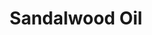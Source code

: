 ---
name: Sandalwood Oil
title: Sandalwood Oil
details:
  - detail:
      key: "Usage/Application"
      value: "Pharma"
  - detail:
      key: "Brand"
      value: "Natural Aroma"
  - detail:
      key: "Packaging Size"
      value: "5, 25, 200 Kg"
  - detail:
      key: "Form"
      value: "Oil"
  - detail:
      key: "Packaging Type"
      value: "Can, Barrel"
  - detail:
      key: "Shelf Life"
      value: "1 Year"
  - detail:
      key: "Country of Origin"
      value: "Made in India"
showOnHome: false
thumbnail: https://5.imimg.com/data5/SELLER/Default/2021/12/LE/MW/BK/3823480/sandalwood-oil-500x500.jpg
productImages:
  - https://ucarecdn.com/8213c725-21d0-4ac0-ad5e-c1975c20032b/
category: essential oils
---